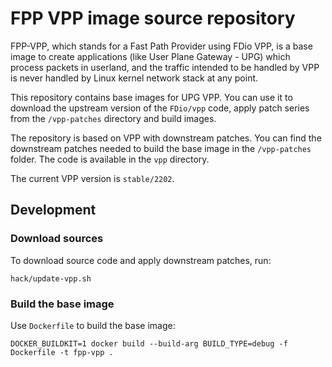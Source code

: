 # FPP VPP image source repository

FPP-VPP, which stands for a Fast Path Provider using FDio VPP, is a base image to create applications (like User Plane Gateway - UPG)
which process packets in userland, and the traffic intended to be handled by VPP is never handled by Linux kernel network stack at any point.

This repository contains base images for UPG VPP. You can use it to download the upstream version of the `FDio/vpp` code, apply patch series from the `/vpp-patches` directory and build images.

The repository is based on VPP with downstream patches. You can find the downstream patches needed to build the base image in the `/vpp-patches` folder. The code is available in the `vpp` directory.

The current VPP version is `stable/2202`.

## Development

### Download sources

To download source code and apply downstream patches, run:

```
hack/update-vpp.sh
```

### Build the base image

Use `Dockerfile` to build the base image:

```
DOCKER_BUILDKIT=1 docker build --build-arg BUILD_TYPE=debug -f Dockerfile -t fpp-vpp .
```
